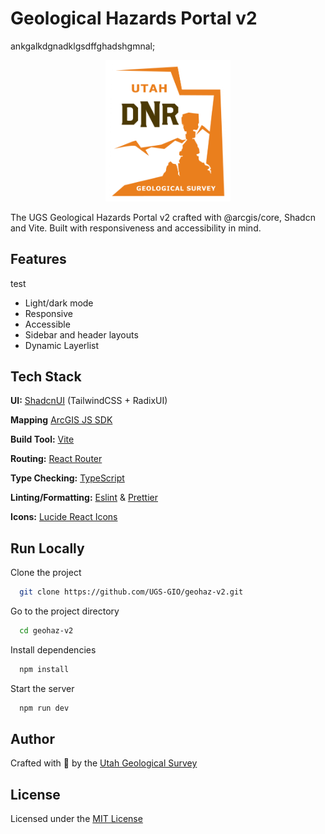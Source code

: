 # Geological Hazards Portal v2
ankgalkdgnadklgsdffghadshgmnal;
<p align="center">
  <img src="public/logo_main.png" alt="Utah Geological Survey Logo" width="200"/>
</p>

The UGS Geological Hazards Portal v2 crafted with @arcgis/core, Shadcn and Vite. Built with responsiveness and accessibility in mind.

## Features
test
- Light/dark mode
- Responsive
- Accessible
- Sidebar and header layouts
- Dynamic Layerlist

## Tech Stack

**UI:** [ShadcnUI](https://ui.shadcn.com) (TailwindCSS + RadixUI)

**Mapping** [ArcGIS JS SDK](https://developers.arcgis.com/javascript/latest/)

**Build Tool:** [Vite](https://vitejs.dev/)

**Routing:** [React Router](https://reactrouter.com/en/main)

**Type Checking:** [TypeScript](https://www.typescriptlang.org/)

**Linting/Formatting:** [Eslint](https://eslint.org/) & [Prettier](https://prettier.io/)

**Icons:** [Lucide React Icons](https://lucide.dev/icons/)

## Run Locally

Clone the project

```bash
  git clone https://github.com/UGS-GIO/geohaz-v2.git
```

Go to the project directory

```bash
  cd geohaz-v2
```

Install dependencies

```bash
  npm install
```

Start the server

```bash
  npm run dev
```

## Author

Crafted with 🤍 by the [Utah Geological Survey](https://github.com/UGS-GIO/)

## License

Licensed under the [MIT License](https://choosealicense.com/licenses/mit/)
